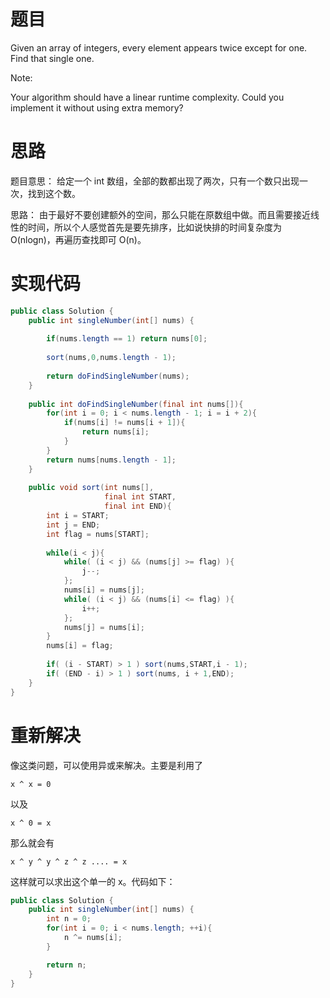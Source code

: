 # 题目

Given an array of integers, every element appears twice except for one. Find that single one.

Note:

Your algorithm should have a linear runtime complexity. Could you implement it without using extra memory?

# 思路

题目意思： 给定一个 int 数组，全部的数都出现了两次，只有一个数只出现一次，找到这个数。

思路： 由于最好不要创建额外的空间，那么只能在原数组中做。而且需要接近线性的时间，所以个人感觉首先是要先排序，比如说快排的时间复杂度为 O(nlogn)，再遍历查找即可 O(n)。

# 实现代码

```java
public class Solution {
    public int singleNumber(int[] nums) {
        
        if(nums.length == 1) return nums[0];
        
        sort(nums,0,nums.length - 1);
        
        return doFindSingleNumber(nums);
    }
    
    public int doFindSingleNumber(final int nums[]){
        for(int i = 0; i < nums.length - 1; i = i + 2){
            if(nums[i] != nums[i + 1]){
                return nums[i];
            }
        }
        return nums[nums.length - 1];
    }
    
    public void sort(int nums[],
                     final int START,
                     final int END){
        int i = START;
        int j = END;
        int flag = nums[START];
        
        while(i < j){
            while( (i < j) && (nums[j] >= flag) ){
                j--;
            };
            nums[i] = nums[j];
            while( (i < j) && (nums[i] <= flag) ){
                i++;
            };
            nums[j] = nums[i];
        }
        nums[i] = flag;
        
        if( (i - START) > 1 ) sort(nums,START,i - 1);
        if( (END - i) > 1 ) sort(nums, i + 1,END);
    }
}
```

# 重新解决

像这类问题，可以使用异或来解决。主要是利用了 

`x ^ x = 0` 

以及 

`x ^ 0 = x` 

那么就会有 

`x ^ y ^ y ^ z ^ z .... = x`

这样就可以求出这个单一的 x。代码如下：

```java
public class Solution {
    public int singleNumber(int[] nums) {
        int n = 0;
        for(int i = 0; i < nums.length; ++i){
            n ^= nums[i];
        }

        return n;
    }
}
```